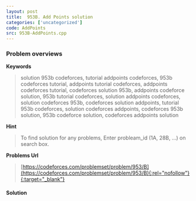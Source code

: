 ```yaml
---
layout: post
title:  953B. Add Points solution
categories: ['uncategorized']
code: AddPoints
src: 953B-AddPoints.cpp
---
```

### **Problem overviews**

**Keywords**
> solution 953b codeforces, tutorial addpoints codeforces, 953b codeforces tutorial, addpoints tutorial codeforces, addpoints codeforces tutorial, codeforces solution 953b, addpoints codeforce solution, 953b tutorial codeforces, solution addpoints codeforces, solution codeforces 953b, codeforces solution addpoints, tutorial 953b codeforces, solution codeforces addpoints, codeforces 953b solution, 953b codeforce solution, codeforces addpoints solution

**Hint**
> To find solution for any problems, Enter probleam_id (1A, 28B, ...) on search box. 

**Problems Url**
> [https://codeforces.com/problemset/problem/953/B](https://codeforces.com/problemset/problem/953/B){:rel="nofollow"}{:target="_blank"}

#### **Solution**



